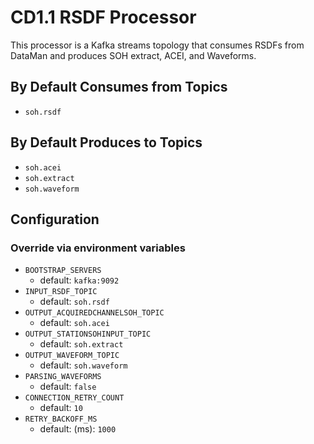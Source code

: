 # CD1.1 RSDF Processor

This processor is a Kafka streams topology that consumes RSDFs from DataMan and produces SOH
 extract, ACEI, and Waveforms.

## By Default Consumes from Topics
* `soh.rsdf`

## By Default Produces to Topics
* `soh.acei`
* `soh.extract`
* `soh.waveform`

## Configuration
### Override via environment variables
* `BOOTSTRAP_SERVERS`
  * default: `kafka:9092`
* `INPUT_RSDF_TOPIC`
  * default: `soh.rsdf`
* `OUTPUT_ACQUIREDCHANNELSOH_TOPIC`
  * default: `soh.acei`
* `OUTPUT_STATIONSOHINPUT_TOPIC`
  * default: `soh.extract`
* `OUTPUT_WAVEFORM_TOPIC`
  * default: `soh.waveform`
* `PARSING_WAVEFORMS`
  * default: `false`
* `CONNECTION_RETRY_COUNT`
  * default: `10`
* `RETRY_BACKOFF_MS`
  * default: (ms): `1000`